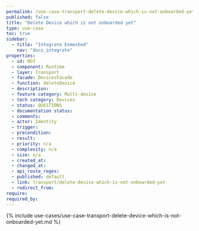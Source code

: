 ```yaml
---
permalink: /use-case-transport-delete-device-which-is-not-onboarded-yet
published: false
title: "Delete Device which is not onboarded yet"
type: use-case
toc: true
sidebar:
  - title: "Integrate Enmeshed"
    nav: "docs_integrate"
properties:
  - id: RD7
  - component: Runtime
  - layer: Transport
  - facade: DevicesFacade
  - function: deleteDevice
  - description:
  - feature category: Multi-device
  - tech category: Devices
  - status: QUESTIONS
  - documentation status:
  - comments:
  - actor: Identity
  - trigger:
  - precondition:
  - result:
  - priority: n/a
  - complexity: n/a
  - size: n/a
  - created_at:
  - changed_at:
  - api_route_regex:
  - published: default
  - link: transport/delete-device-which-is-not-onboarded-yet
  - redirect_from:
require:
required_by:
---
```


{% include use-cases/use-case-transport-delete-device-which-is-not-onboarded-yet.md %}
